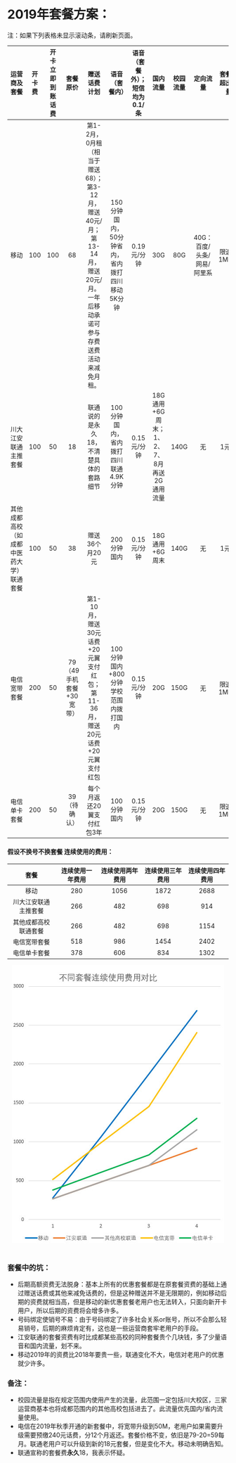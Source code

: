 # 2019年套餐方案：

注：如果下列表格未显示滚动条，请刷新页面。

|运营商及套餐|开卡费|开卡立即到账话费|套餐原价|赠送话费计划|语音（套餐内）|语音（套餐外）；短信均为0.1/条|国内流量|校园流量|定向流量|套餐外超出流量|宽带/WLAN|其他活动|注销难度|
|:-:|:-:|:-:|:-:|:-:|:-:|:-:|:-:|:-:|:-:|:-:|:-:|:-:|:-:|
|移动|100|100|68|第1-2月，0月租（相当于赠送68）；<br>第3-12月，赠送40元/月；<br>第13-14月，赠送20元/月。<br>一年后移动承诺可参与存费送费活动来减免月租。|150分钟国内，50分钟省内，省内拨打四川移动5K分钟|0.19元/分钟|30G|80G|40G：百度/头条/网易/阿里系|限速为1Mbps|30M移动宽带，仅新校园网环境可用+CMCC|腾讯/爱奇艺/优酷 6个月会员、滴滴打车60元代金券中四选二|大|
|川大江安联通主推套餐|100|50|18|联通说的是永久18，不清楚具体的套路细节|100分钟国内，省内拨打四川联通4.9K分钟|0.15元/分钟|18G通用+6G周末；<br>1、2、7、8月再送2G通用流量|140G|无|1元/G|无|视频会员权益（以代理为准）|较小|
|其他成都高校（如成都中医药大学）联通套餐|100|50|38|赠送36个月20元|200分钟国内|0.15元/分钟|18G通用+6G周末|140G|无|1元/G|无|无|较小|
|电信宽带套餐|200|50|79（49手机套餐+30宽带）|第1-10月，赠送30元话费+20元翼支付红包；<br>第11-36月，赠送20元话费+20元翼支付红包|100分钟国内+800分钟学校范围内拨打国内|0.15元/分钟|20G|150G|无|限速为1Mbps|~~30M电信宽带~~ 50M电信宽带，新校园网以及所有寝室均可用|视频会员权益、路由器等（以代理为准）|小|
|电信单卡套餐|200|50|39（待确认）|每个月返还20翼支付红包3年|100分钟国内|0.15元/分钟|20G|150G|无|限速为1Mbps|无|无|小|


#### 假设不换号不换套餐 连续使用的费用：
|套餐|连续使用一年费用|连续使用两年费用|连续使用三年费用|连续使用四年费用|
|:-:|:-:|:-:|:-:|:-:|
|移动|280|1056|1872|2688|
|川大江安联通主推套餐|266|482|698|914|
|其他成都高校联通套餐|266|482|698|1154|
|电信宽带套餐|518|986|1454|2402|
|电信单卡套餐|378|606|834|1302|

<div align="center">
<img src="/assets/不同套餐连续使用费用对比.jpg"/>
</div>
<br>

### 套餐中的坑：
- 后期高额资费无法脱身：基本上所有的优惠套餐都是在原套餐资费的基础上通过赠送话费或其他来减免话费的，但是这种赠送并不是无限期的，例如移动后期的资费就相当高，但是移动的新优惠套餐老用户也无法转入，只面向新开卡用户，所以后期的资费将会增多许多。
- 号码绑定使销号不易：由于号码绑定了许多社会关系or账号，所以不会那么轻易销号，后期的麻烦肯定有，这也是一些运营商套牢老用户的手段。
- 江安联通的套餐资费有时比成都某些高校的同种套餐贵个几块钱，多了少量语音和国内流量，划不来。
- 移动2019年的资费比2018年要贵一些，联通变化不大，电信对老用户的优惠就少许多。

### 备注：
- 校园流量是指在规定范围内使用产生的流量，此范围一定包括川大校区，三家运营商基本也将成都范围内的其他高校包括进去了。此流量优先国内/省内流量使用。
- 电信在2019年秋季开通的新套餐中，将宽带升级到50M，老用户如果需要升级需要预缴240元话费，分12个月返还。套餐价格不变，依旧是79-20=59每月。联通老用户可以升级到新的18元套餐，但是变化不大。移动未明确告知。
- 联通宣称的套餐费**永久**18，我表示怀疑。
